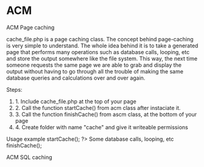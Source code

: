 ACM
===

ACM Page caching

cache_file.php is a page caching class. The concept behind page-caching is very simple to understand. The whole idea behind it is to take a generated page that performs many operations such as database calls, looping, etc and store the output somewhere like the file system. This way, the next time someone requests the same page we are able to grab and display the output without having to go through all the trouble of making the same database queries and calculations over and over again.

Steps:
<ol>

<li>1. Include cache_file.php at the top of your page</li>
<li>2. Call the function startCache() from acm class after instaciate it.</li>
<li>3. Call the function finishCache() from ascm class, at the bottom of your page</li>
<li>4. Create folder with name "cache" and give it writeable permissions</li>
</ol>
Usage example

<?php
include "cache_file.php";
$cache = new acm();
$cache->startCache();
?>
<!DOCTYPE html>
<html>
<head>
<title>Page title</title>
</head>
<body>
Some database calls, looping, etc
</body>
</html>
<?php
$cache->finishCache();


ACM SQL caching




